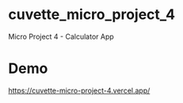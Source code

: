 # cuvette_micro_project_4
Micro Project 4 - Calculator App

# Demo
https://cuvette-micro-project-4.vercel.app/
